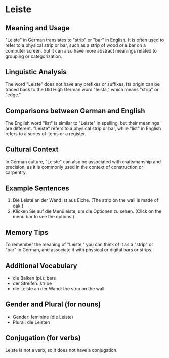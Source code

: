 # Leiste
## Meaning and Usage
"Leiste" in German translates to "strip" or "bar" in English. It is often used to refer to a physical strip or bar, such as a strip of wood or a bar on a computer screen, but it can also have more abstract meanings related to grouping or categorization.

## Linguistic Analysis
The word "Leiste" does not have any prefixes or suffixes. Its origin can be traced back to the Old High German word "leista," which means "strip" or "edge."

## Comparisons between German and English
The English word "list" is similar to "Leiste" in spelling, but their meanings are different. "Leiste" refers to a physical strip or bar, while "list" in English refers to a series of items or a register.

## Cultural Context
In German culture, "Leiste" can also be associated with craftsmanship and precision, as it is commonly used in the context of construction or carpentry.

## Example Sentences
1. Die Leiste an der Wand ist aus Eiche. (The strip on the wall is made of oak.)
2. Klicken Sie auf die Menüleiste, um die Optionen zu sehen. (Click on the menu bar to see the options.)

## Memory Tips
To remember the meaning of "Leiste," you can think of it as a "strip" or "bar" in German, and associate it with physical or digital bars or strips.

## Additional Vocabulary
- die Balken (pl.): bars
- der Streifen: stripe
- die Leiste an der Wand: the strip on the wall

## Gender and Plural (for nouns)
- Gender: feminine (die Leiste)
- Plural: die Leisten

## Conjugation (for verbs)
Leiste is not a verb, so it does not have a conjugation.